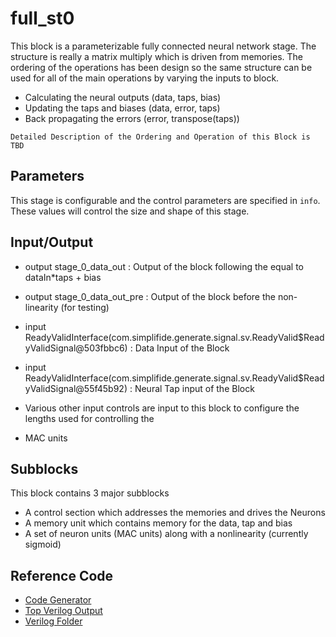 
# full_st0


This block is a parameterizable fully connected neural network stage. The structure is really a matrix multiply
which is driven from memories. The ordering of the operations has been design so the same structure can be used for
all of the main operations by varying the inputs to block.

* Calculating the neural outputs (data, taps, bias)
* Updating the taps and biases   (data, error, taps)
* Back propagating the errors    (error, transpose(taps))

`Detailed Description of the Ordering and Operation of this Block is TBD`

## Parameters

This stage is configurable and the control parameters are specified in `info`. These values will control
the size and shape of this stage.

## Input/Output
* output stage_0_data_out    : Output of the block following the equal to dataIn*taps + bias
* output stage_0_data_out_pre : Output of the block before the non-linearity (for testing)

* input ReadyValidInterface(com.simplifide.generate.signal.sv.ReadyValid$ReadyValidSignal@503fbbc6)   : Data Input of the Block
* input ReadyValidInterface(com.simplifide.generate.signal.sv.ReadyValid$ReadyValidSignal@55f45b92)     : Neural Tap input of the Block
* Various other input controls are input to this block to configure the lengths used for controlling the
* MAC units

## Subblocks

This block contains 3 major subblocks

* A control section which addresses the memories and drives the Neurons
* A memory unit which contains memory for the data, tap and bias
* A set of neuron units (MAC units) along with a nonlinearity (currently sigmoid)

## Reference Code

* [Code Generator](../../../src/main/scala/com/simplifide/generate/blocks/neural//NeuralStageTop.scala)
* [Top Verilog Output](../design/full_st0.v)
* [Verilog Folder](../design)





